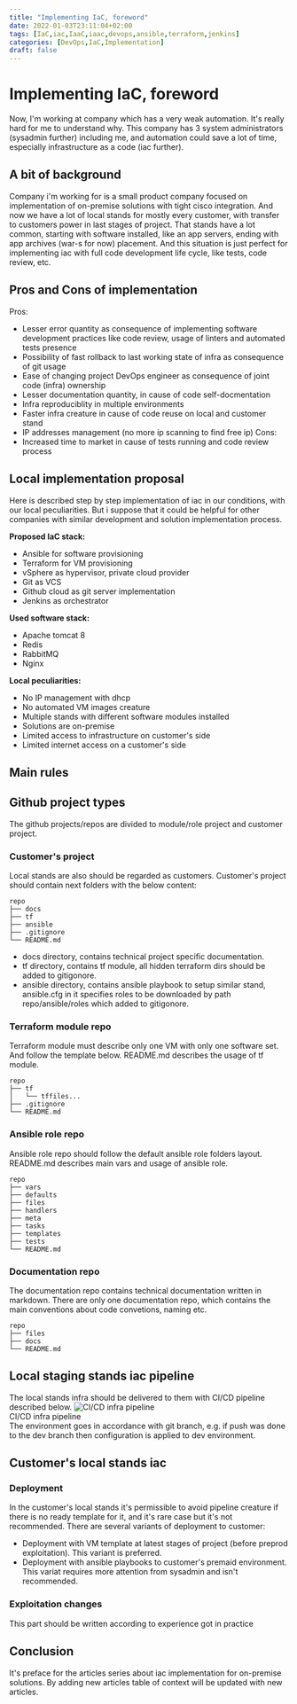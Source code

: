 ```yaml
---
title: "Implementing IaC, foreword"
date: 2022-01-03T23:11:04+02:00
tags: [IaC,iac,IaaC,iaac,devops,ansible,terraform,jenkins]
categories: [DevOps,IaC,Implementation]
draft: false
---
```


# Implementing IaC, foreword 

Now, I'm working at company which has a very weak automation. 
It's really hard for me to understand why. 
This company has 3 system administrators (sysadmin further) including me, 
and automation could save a lot of time, especially infrastructure as a code (iac further). 

## A bit of background 

Company i'm working for is a small product company focused on implementation of on-premise
solutions with tight cisco integration. 
And now we have a lot of local stands for mostly every customer, with transfer to 
customers power in last stages of project. 
That stands have a lot common, starting with software installed, like an app servers, 
ending with app archives (war-s for now) placement. 
And this situation is just perfect for implementing iac with full code development life cycle,
like tests, code review, etc.

## Pros and Cons of implementation
Pros:
 - Lesser error quantity as consequence of implementing software development practices 
   like code review, usage of linters and automated tests presence
 - Possibility of fast rollback to last working state of infra as consequence of git usage
 - Ease of changing project DevOps engineer as consequence of joint code (infra) ownership 
 - Lesser documentation quantity, in cause of code self-docmentation
 - Infra reproduciblity in multiple environments
 - Faster infra creature in cause of code reuse on local and customer stand
 - IP addresses management (no more ip scanning to find free ip)
Cons:
 - Increased time to market in cause of tests running and code review process

## Local implementation proposal
Here is described step by step implementation of iac in our conditions, with our local peculiarities.
But i suppose that it could be helpful for other companies with similar development and
solution implementation process.

**Proposed IaC stack:**
- Ansible for software provisioning
- Terraform for VM provisioning
- vSphere as hypervisor, private cloud provider
- Git as VCS
- Github cloud as git server implementation
- Jenkins as orchestrator

**Used software stack:**
- Apache tomcat 8
- Redis
- RabbitMQ
- Nginx

**Local peculiarities:**
- No IP management with dhcp
- No automated VM images creature 
- Multiple stands with different software modules installed
- Solutions are on-premise
- Limited access to infrastructure on customer's side
- Limited internet access on a customer's side 

## Main rules 


## Github project types
The github projects/repos are divided to module/role project and customer project.

### Customer's project 
Local stands are also should be regarded as customers.
Customer's project should contain next folders with the below content:
```
repo
├── docs
├── tf
├── ansible
├── .gitignore
└── README.md
```
- docs directory, contains technical project specific documentation.  
- tf directory, contains tf module, all hidden terraform dirs should be added to gitigonore.  
- ansible directory, contains ansible playbook to setup similar stand, ansible.cfg in it specifies
  roles to be downloaded by path repo/ansible/roles which added to gitigonore.  

### Terraform module repo
Terraform module must describe only one VM with only one software set. And follow the template below. 
README.md describes the usage of tf module.
```
repo
├── tf
│   └── tffiles... 
├── .gitignore
└── README.md 
```

### Ansible role repo
Ansible role repo should follow the default ansible role folders layout.
README.md describes main vars and usage of ansible role.
```
repo
├── vars
├── defaults
├── files
├── handlers
├── meta
├── tasks
├── templates
├── tests
└── README.md
```

### Documentation repo
The documentation repo contains technical documentation written in markdown.
There are only one documentation repo, which contains the main conventions about code convetions, naming etc.
```
repo
├── files
├── docs
└── README.md
```

## Local staging stands iac pipeline
The local stands infra should be delivered to them with CI/CD pipeline described below.
![CI/CD infra pipeline](/IaCConfManage.svg)  
CI/CD infra pipeline  
The environment goes in accordance with git branch, e.g. if push was done to the dev branch
then configuration is applied to dev environment.  

## Customer's local stands iac
### Deployment
In the customer's local stands it's permissible to avoid pipeline creature if there is no ready template for it,
and it's rare case but it's not recommended. There are several variants of deployment to customer:
- Deployment with VM template at latest stages of project (before preprod exploitation). This variant is preferred.
- Deployment with ansible playbooks to customer's premaid environment. This variat requires more attention from sysadmin and 
  isn't recommended.

### Exploitation changes
This part should be written according to experience got in practice

## Conclusion
It's preface for the articles series about iac implementation for on-premise solutions.
By adding new articles table of context will be updated with new articles.




